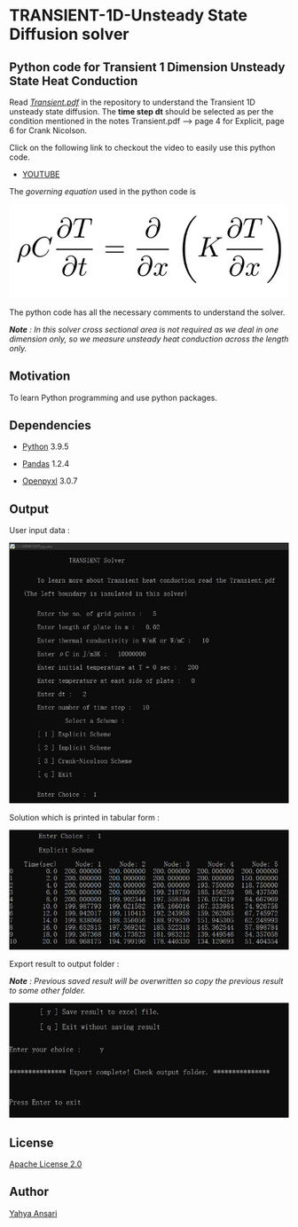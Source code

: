# TRANSIENT-1D-Unsteady State Diffusion solver
## Python code for Transient 1 Dimension Unsteady State Heat Conduction

Read _[Transient.pdf](Transient.pdf)_ in the repository to understand the Transient 1D unsteady state diffusion. The **time step dt** should be selected as per the condition mentioned in the notes Transient.pdf --> page 4 for Explicit, page 6 for Crank Nicolson.

Click on the following link to checkout the video to easily use this python code.

- [YOUTUBE](https://youtu.be/MhYR8-u4cUg)

The _governing equation_ used in the python code is

![governing equation](images/ge.PNG)

The python code has all the necessary comments to understand the solver.

_**Note** : In this solver cross sectional area is not required as we deal in one dimension only, so we measure unsteady heat conduction across the length only._


## Motivation
To learn Python programming and use python packages.

## Dependencies
- [Python](https://python.org) 3.9.5

- [Pandas](https://pandas.pydata.org) 1.2.4

- [Openpyxl](https://openpyxl.readthedocs.io) 3.0.7


## Output
User input data :

![input](images/1.PNG)

Solution which is printed in tabular form :

![table](images/2.PNG)

Export result to output folder :

_**Note** : Previous saved result will be overwritten so copy the previous result to some other folder._

![export](images/3.PNG)

## License

[Apache License 2.0](LICENSE)

## Author

[Yahya Ansari](https://linkedin.com/in/yahya-ansari)
